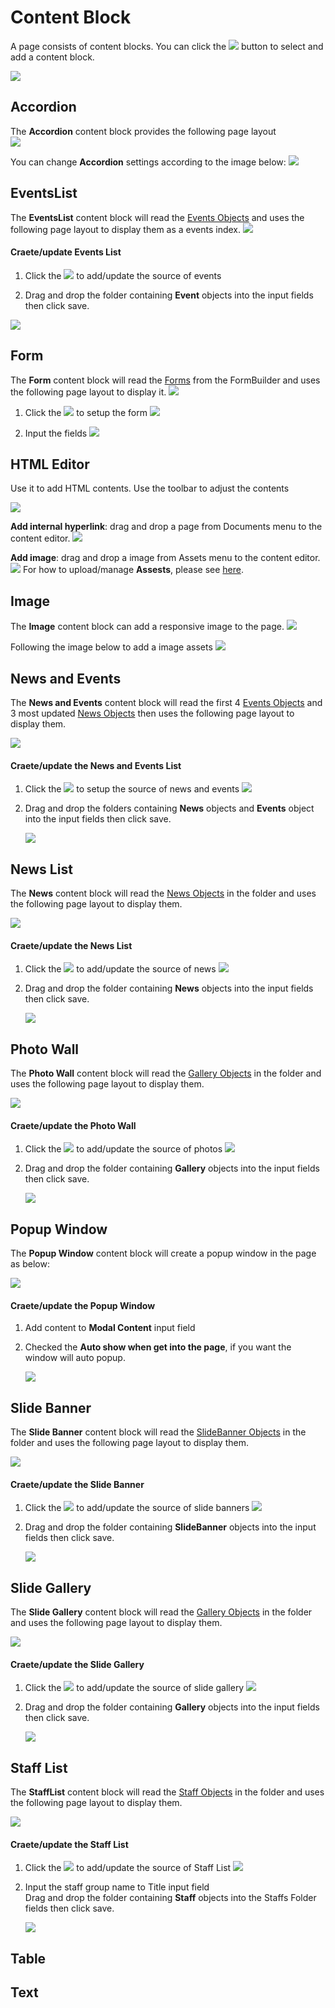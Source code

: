 # Content Block
A page consists of content blocks. You can click the <image src="documents/images/20.jpg" class="inline-img"> button to select and add a content block. 

![](images/01.jpg)

## Accordion
The **Accordion** content block provides the following page layout  
![](images/23.jpg)

You can change **Accordion** settings according to the image below:
![](images/24.jpg)

## EventsList
The **EventsList** content block will read the [Events Objects](/data-objects/events) and uses the following page layout to display them as a events index. 
![](images/26.jpg)



#### Craete/update Events List

1. Click the <image src="documents/images/30.jpg" class="inline-img"> to add/update the source of events

2. Drag and drop the folder containing **Event** objects into the input fields then click save.

![](images/25.jpg)



## Form
The **Form** content block will read the [Forms](/forms/) from the FormBuilder and uses the following page layout to display it. 
![](images/29.jpg)

1. Click the <image src="documents/images/30.jpg" class="inline-img"> to setup the form
![](images/27.jpg)


2. Input the fields
![](images/28.jpg)

## HTML Editor
Use it to add HTML contents. Use the toolbar to adjust the contents

![](images/16.jpg)

**Add internal hyperlink**: drag and drop a page from Documents menu to the content editor.
![](images/17.jpg)

**Add image**: drag and drop a image from Assets menu to the content editor.
![](images/18.jpg)
For how to upload/manage **Assests**, please see [here](/assets/).

## Image
The **Image** content block can add a responsive image to the page. 
![](images/31.jpg)

Following the image below to add a image assets
![](images/32.jpg)

## News and Events
The **News and Events** content block will read the first 4 [Events Objects](/data-objects/events) and 3 most updated [News Objects](/data-objects/news) then uses the following page layout to display them.

![](images/35.jpg)

#### Craete/update the News and Events List
1. Click the <image src="documents/images/30.jpg" class="inline-img"> to setup the source of news and events
    ![](images/33.jpg)

2. Drag and drop the folders containing **News** objects and **Events** object into the input fields then click save.
 
    ![](images/34.jpg)

## News List
The **News** content block will read the [News Objects](/data-objects/news) in the folder and uses the following page layout to display them.

![](images/38.jpg)

#### Craete/update the News List
1. Click the <image src="documents/images/30.jpg" class="inline-img"> to add/update the source of news
![](images/36.jpg)

2. Drag and drop the folder containing **News** objects into the input fields then click save.

    ![](images/37.jpg)

## Photo Wall
The **Photo Wall** content block will read the [Gallery Objects](/data-objects/gallery) in the folder and uses the following page layout to display them.

![](images/41.jpg)

#### Craete/update the Photo Wall
1. Click the <image src="documents/images/30.jpg" class="inline-img"> to add/update the source of photos
    ![](images/39.jpg)

2. Drag and drop the folder containing **Gallery** objects into the input fields then click save.

    ![](images/40.jpg)


## Popup Window
The **Popup Window** content block will create a popup window in the page as below:

![](images/43.jpg)

#### Craete/update the Popup Window
1. Add content to **Modal Content** input field

2. Checked the **Auto show when get into the page**, if you want the window will auto popup.

    ![](images/42.jpg)


## Slide Banner
The **Slide Banner** content block will read the [SlideBanner Objects](/data-objects/slidebanner) in the folder and uses the following page layout to display them.

![](images/46.jpg)

#### Craete/update the Slide Banner
1. Click the <image src="documents/images/30.jpg" class="inline-img"> to add/update the source of slide banners
    ![](images/44.jpg)

2. Drag and drop the folder containing **SlideBanner** objects into the input fields then click save.

    ![](images/45.jpg)

## Slide Gallery
The **Slide Gallery** content block will read the [Gallery Objects](/data-objects/gallery) in the folder and uses the following page layout to display them.

![](images/47.jpg)

#### Craete/update the Slide Gallery
1. Click the <image src="documents/images/30.jpg" class="inline-img"> to add/update the source of slide gallery
    ![](images/49.jpg)

2. Drag and drop the folder containing **Gallery** objects into the input fields then click save.

    ![](images/48.jpg)


## Staff List
The **StaffList** content block will read the [Staff Objects](/data-objects/staff) in the folder and uses the following page layout to display them.

![](images/52.jpg)

#### Craete/update the Staff List
1. Click the <image src="documents/images/30.jpg" class="inline-img"> to add/update the source of Staff List
    ![](images/51.jpg)

2. Input the staff group name to Title input field<br>
    Drag and drop the folder containing **Staff** objects into the Staffs Folder fields then click save.

    ![](images/50.jpg)

## Table

## Text
